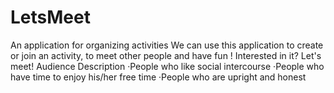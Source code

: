 # LetsMeet
An application for organizing activities
	We can use this application to create or join an activity, to meet other people and have fun ! Interested in it? Let's meet!
Audience Description
	·People who like social intercourse
	·People who have time to enjoy his/her free time
	·People who are upright and honest
